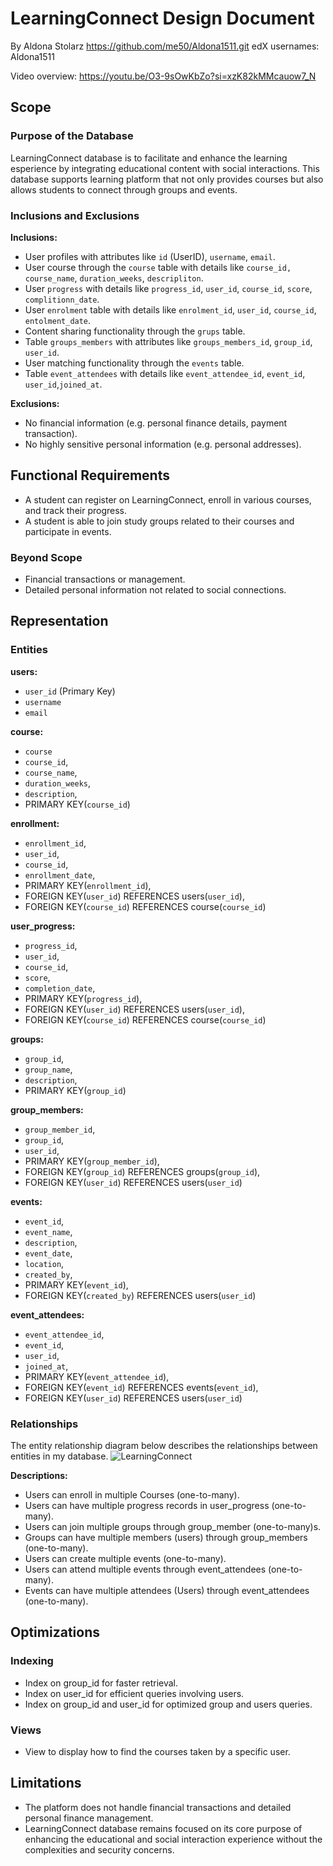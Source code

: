 # LearningConnect Design Document

By Aldona Stolarz
https://github.com/me50/Aldona1511.git
edX usernames: Aldona1511

Video overview: <https://youtu.be/O3-9sOwKbZo?si=xzK82kMMcauow7_N>

## Scope

### Purpose of the Database
LearningConnect database is to facilitate and enhance the learning esperience by integrating educational content with social interactions. This database supports learning platform that not only provides courses but also allows students to connect through groups and events.

### Inclusions and Exclusions
**Inclusions:**
- User profiles with attributes like `id` (UserID), `username`, `email`.
- User course through the `course` table with details like `course_id, course_name`, `duration_weeks`, `descripliton`.
- User `progress` with details like `progress_id`, `user_id`, `course_id`, `score`, `complitionn_date`.
- User `enrolment` table with details like `enrolment_id`, `user_id`, `course_id`, `entolment_date`.
- Content sharing functionality through the `grups` table.
- Table `groups_members` with attributes like `groups_members_id`, `group_id`, `user_id`.
- User matching functionality through the `events` table.
- Table `event_attendees` with details like `event_attendee_id`, `event_id`, `user_id`,`joined_at`.

**Exclusions:**
- No financial information (e.g. personal finance details, payment transaction).
- No highly sensitive personal information (e.g. personal addresses).

## Functional Requirements
* A student can register on LearningConnect, enroll in various courses, and track their progress.
* A student is able to join study groups related to their courses and participate in events.

### Beyond Scope
- Financial transactions or management.
- Detailed personal information not related to social connections.

## Representation

### Entities

**users:**
- `user_id` (Primary Key)
- `username`
- `email`

**course:**
- `course`
- `course_id`,
- `course_name`,
- `duration_weeks`,
- `description`,
-  PRIMARY KEY(`course_id`)

**enrollment:**
- `enrollment_id`,
- `user_id`,
-  `course_id`,
-  `enrollment_date`,
- PRIMARY KEY(`enrollment_id`),
- FOREIGN KEY(`user_id`) REFERENCES users(`user_id`),
- FOREIGN KEY(`course_id`) REFERENCES course(`course_id`)

**user_progress:**
- `progress_id`,
- `user_id`,
- `course_id`,
- `score`,
- `completion_date`,
-  PRIMARY KEY(`progress_id`),
- FOREIGN KEY(`user_id`) REFERENCES users(`user_id`),
-  FOREIGN KEY(`course_id`) REFERENCES course(`course_id`)

**groups:**
- `group_id`,
- `group_name`,
- `description`,
- PRIMARY KEY(`group_id`)

**group_members:**
- `group_member_id`,
- `group_id`,
- `user_id`,
- PRIMARY KEY(`group_member_id`),
- FOREIGN KEY(`group_id`) REFERENCES groups(`group_id`),
- FOREIGN KEY(`user_id`) REFERENCES users(`user_id`)

**events:**
- `event_id`,
- `event_name`,
- `description`,
- `event_date`,
- `location`,
- `created_by`,
- PRIMARY KEY(`event_id`),
- FOREIGN KEY(`created_by`) REFERENCES users(`user_id`)

**event_attendees:**
- `event_attendee_id`,
- `event_id`,
- `user_id`,
- `joined_at`,
- PRIMARY KEY(`event_attendee_id`),
-  FOREIGN KEY(`event_id`) REFERENCES events(`event_id`),
- FOREIGN KEY(`user_id`) REFERENCES users(`user_id`)

### Relationships

The entity relationship diagram below describes the relationships between entities in my database.
![LearningConnect](https://imgur.com/SmdzA7E.jpg)

**Descriptions:**
- Users can enroll in multiple Courses (one-to-many).
- Users can have multiple progress records in user_progress (one-to-many).
- Users can join multiple groups through group_member (one-to-many)s.
- Groups can have multiple members (users) through group_members (one-to-many).
- Users can create multiple events (one-to-many).
- Users can attend multiple events through event_attendees (one-to-many).
- Events can have multiple attendees (Users) through event_attendees (one-to-many).

## Optimizations
### Indexing
- Index on group_id for faster retrieval.
- Index on user_id for efficient queries involving users.
- Index on group_id and user_id for optimized group and users queries.

### Views
- View to display how to find the courses taken by a specific user.

## Limitations
- The platform does not handle financial transactions and detailed personal finance management.
- LearningConnect database remains focused on its core purpose of enhancing the educational and social interaction experience without the complexities and security concerns.
